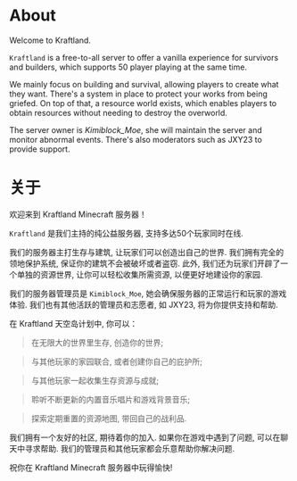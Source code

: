# About

Welcome to Kraftland.

`Kraftland` is a free-to-all server to offer a vanilla experience for survivors and builders, which supports 50 player playing at the same time.

We mainly focus on building and survival, allowing players to create what they want. There's a system in place to protect your works from being griefed. On top of that, a resource world exists, which enables players to obtain resources without needing to destroy the overworld.

The server owner is *Kimiblock_Moe*, she will maintain the server and monitor abnormal events. There's also moderators such as JXY23 to provide support.

# 关于

欢迎来到 Kraftland Minecraft 服务器！

`Kraftland` 是我们主持的纯公益服务器, 支持多达50个玩家同时在线.

我们的服务器主打生存与建筑, 让玩家们可以创造出自己的世界. 我们拥有完全的领地保护系统, 保证你的建筑不会被破坏或者盗窃. 此外, 我们还为玩家们开辟了一个单独的资源世界, 让你可以轻松收集所需资源, 以便更好地建设你的家园.

我们的服务器管理员是 `Kimiblock_Moe`, 她会确保服务器的正常运行和玩家的游戏体验. 我们也有其他活跃的管理员和志愿者, 如 JXY23, 将为你提供支持和帮助. 

在 Kraftland 天空岛计划中, 你可以：

> 在无限大的世界里生存, 创造你的世界;
 
> 与其他玩家的家园联合, 或者创建你自己的庇护所;

> 与其他玩家一起收集生存资源与成就;

> 聆听不断更新的内置音乐唱片和游戏背景音乐;

> 探索定期重置的资源地图, 带回自己的战利品. 

我们拥有一个友好的社区, 期待着你的加入. 如果你在游戏中遇到了问题, 可以在聊天中寻求帮助. 我们的管理员和其他玩家都会乐意帮助你解决问题.

祝你在 Kraftland Minecraft 服务器中玩得愉快!

